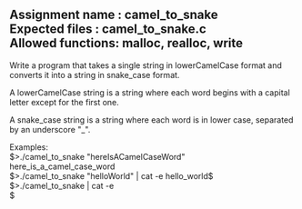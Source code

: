 Assignment name  : camel_to_snake   
Expected files   : camel_to_snake.c   
Allowed functions: malloc, realloc, write  
--------------------------------------------------------------------------------

Write a program that takes a single string in lowerCamelCase format
and converts it into a string in snake_case format.

A lowerCamelCase string is a string where each word begins with a capital letter
except for the first one.

A snake_case string is a string where each word is in lower case, separated by
an underscore "_".

Examples:   
$>./camel_to_snake "hereIsACamelCaseWord"   
here_is_a_camel_case_word   
$>./camel_to_snake "helloWorld" | cat -e   
hello_world$   
$>./camel_to_snake | cat -e   
$  
